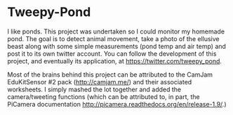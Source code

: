 # Tweepy-Pond

I like ponds. This project was undertaken so I could monitor my homemade pond. The goal is to detect animal movement, take a photo of the ellusive beast along with some simple measurements (pond temp and air temp) and post it to its own twitter account. You can follow the development of this project, and eventually its application, at https://twitter.com/tweepy_pond. 

Most of the brains behind this project can be attributed to the CamJam EduKitSensor #2 pack (http://camjam.me/) and their associated worksheets. I simply mashed the lot together and added the camera/tweeting functions (which can be attributed to, in part, the PiCamera documentation http://picamera.readthedocs.org/en/release-1.9/.)

